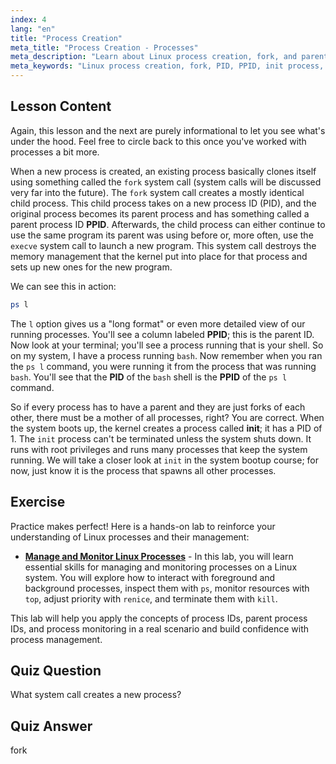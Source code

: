 ```yaml
---
index: 4
lang: "en"
title: "Process Creation"
meta_title: "Process Creation - Processes"
meta_description: "Learn about Linux process creation, fork, and parent/child processes. Understand PID, PPID, and the init process. Get a beginner's guide to Linux process management."
meta_keywords: "Linux process creation, fork, PID, PPID, init process, Linux processes, beginner, tutorial, guide"
---
```


## Lesson Content

Again, this lesson and the next are purely informational to let you see what's under the hood. Feel free to circle back to this once you've worked with processes a bit more.

When a new process is created, an existing process basically clones itself using something called the `fork` system call (system calls will be discussed very far into the future). The `fork` system call creates a mostly identical child process. This child process takes on a new process ID (PID), and the original process becomes its parent process and has something called a parent process ID **PPID**. Afterwards, the child process can either continue to use the same program its parent was using before or, more often, use the `execve` system call to launch a new program. This system call destroys the memory management that the kernel put into place for that process and sets up new ones for the new program.

We can see this in action:

```bash
ps l
```

The `l` option gives us a "long format" or even more detailed view of our running processes. You'll see a column labeled **PPID**; this is the parent ID. Now look at your terminal; you'll see a process running that is your shell. So on my system, I have a process running `bash`. Now remember when you ran the `ps l` command, you were running it from the process that was running `bash`. You'll see that the **PID** of the `bash` shell is the **PPID** of the `ps l` command.

So if every process has to have a parent and they are just forks of each other, there must be a mother of all processes, right? You are correct. When the system boots up, the kernel creates a process called **init**; it has a PID of 1. The `init` process can't be terminated unless the system shuts down. It runs with root privileges and runs many processes that keep the system running. We will take a closer look at `init` in the system bootup course; for now, just know it is the process that spawns all other processes.

## Exercise

Practice makes perfect! Here is a hands-on lab to reinforce your understanding of Linux processes and their management:

- **[Manage and Monitor Linux Processes](https://labex.io/labs/comptia-manage-and-monitor-linux-processes-590864)** - In this lab, you will learn essential skills for managing and monitoring processes on a Linux system. You will explore how to interact with foreground and background processes, inspect them with `ps`, monitor resources with `top`, adjust priority with `renice`, and terminate them with `kill`.

This lab will help you apply the concepts of process IDs, parent process IDs, and process monitoring in a real scenario and build confidence with process management.

## Quiz Question

What system call creates a new process?

## Quiz Answer

fork
